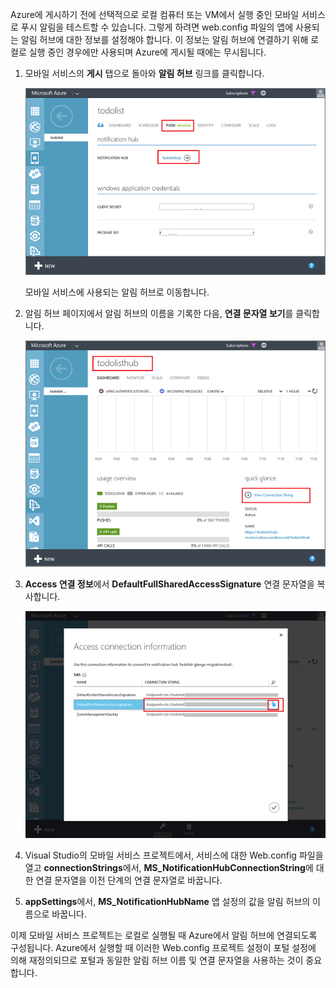 
Azure에 게시하기 전에 선택적으로 로컬 컴퓨터 또는 VM에서 실행 중인 모바일 서비스로 푸시 알림을 테스트할 수 있습니다. 그렇게 하려면 web.config 파일의 앱에 사용되는 알림 허브에 대한 정보를 설정해야 합니다. 이 정보는 알림 허브에 연결하기 위해 로컬로 실행 중인 경우에만 사용되며 Azure에 게시될 때에는 무시됩니다.

1. 모바일 서비스의 **게시** 탭으로 돌아와 **알림 허브** 링크를 클릭합니다.

	![](./media/mobile-services-dotnet-backend-configure-local-push/link-to-notification-hub.png)

	모바일 서비스에 사용되는 알림 허브로 이동합니다.

2. 알림 허브 페이지에서 알림 허브의 이름을 기록한 다음, **연결 문자열 보기**를 클릭합니다.

	![](./media/mobile-services-dotnet-backend-configure-local-push/notification-hub-page.png)

3. **Access 연결 정보**에서 **DefaultFullSharedAccessSignature** 연결 문자열을 복사합니다.

	![](./media/mobile-services-dotnet-backend-configure-local-push/notification-hub-connection-string.png)

4. Visual Studio의 모바일 서비스 프로젝트에서, 서비스에 대한 Web.config 파일을 열고 **connectionStrings**에서, **MS\_NotificationHubConnectionString**에 대한 연결 문자열을 이전 단계의 연결 문자열로 바꿉니다.

5. **appSettings**에서, **MS\_NotificationHubName** 앱 설정의 값을 알림 허브의 이름으로 바꿉니다.

이제 모바일 서비스 프로젝트는 로컬로 실행될 때 Azure에서 알림 허브에 연결되도록 구성됩니다. Azure에서 실행할 때 이러한 Web.config 프로젝트 설정이 포털 설정에 의해 재정의되므로 포털과 동일한 알림 허브 이름 및 연결 문자열을 사용하는 것이 중요합니다.

<!---HONumber=August15_HO6-->